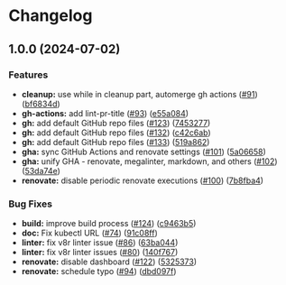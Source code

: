 # Changelog

## 1.0.0 (2024-07-02)


### Features

* **cleanup:** use while in cleanup part, automerge gh actions ([#91](https://github.com/ruzickap/k8s-eks-rancher/issues/91)) ([bf6834d](https://github.com/ruzickap/k8s-eks-rancher/commit/bf6834d48083227b9cb6b7bce1c7ee34a02f5850))
* **gh-actions:** add lint-pr-title ([#93](https://github.com/ruzickap/k8s-eks-rancher/issues/93)) ([e55a084](https://github.com/ruzickap/k8s-eks-rancher/commit/e55a084d8b79074d5a1c701c4c557d9648f43dac))
* **gh:** add default GitHub repo files ([#123](https://github.com/ruzickap/k8s-eks-rancher/issues/123)) ([7453277](https://github.com/ruzickap/k8s-eks-rancher/commit/74532777b502ef1ffbecfdebe08f13c6f1e654eb))
* **gh:** add default GitHub repo files ([#132](https://github.com/ruzickap/k8s-eks-rancher/issues/132)) ([c42c6ab](https://github.com/ruzickap/k8s-eks-rancher/commit/c42c6ab1bcc91945d39d50109892ac496c7c1d4f))
* **gh:** add default GitHub repo files ([#133](https://github.com/ruzickap/k8s-eks-rancher/issues/133)) ([519a862](https://github.com/ruzickap/k8s-eks-rancher/commit/519a8628b22926e58a10a26d59409aa2c1cecf65))
* **gha:** sync GitHub Actions and renovate settings ([#101](https://github.com/ruzickap/k8s-eks-rancher/issues/101)) ([5a06658](https://github.com/ruzickap/k8s-eks-rancher/commit/5a06658a9652025fe5af9968592396cd0495fb8e))
* **gha:** unify GHA - renovate, megalinter, markdown, and others ([#102](https://github.com/ruzickap/k8s-eks-rancher/issues/102)) ([53da74e](https://github.com/ruzickap/k8s-eks-rancher/commit/53da74e26364539dae555e4183c27ed35f9a7d67))
* **renovate:** disable periodic renovate executions ([#100](https://github.com/ruzickap/k8s-eks-rancher/issues/100)) ([7b8fba4](https://github.com/ruzickap/k8s-eks-rancher/commit/7b8fba4e14c8e182ae511301aebc2b07dfc53f1b))


### Bug Fixes

* **build:** improve build process ([#124](https://github.com/ruzickap/k8s-eks-rancher/issues/124)) ([c9463b5](https://github.com/ruzickap/k8s-eks-rancher/commit/c9463b5a3b44b29951321b31171965d82aacf5b6))
* **doc:** Fix kubectl URL ([#74](https://github.com/ruzickap/k8s-eks-rancher/issues/74)) ([91c08ff](https://github.com/ruzickap/k8s-eks-rancher/commit/91c08ff5014fe82e7ef57afa5c84a4c1903c4420))
* **linter:** fix v8r linter issue ([#86](https://github.com/ruzickap/k8s-eks-rancher/issues/86)) ([63ba044](https://github.com/ruzickap/k8s-eks-rancher/commit/63ba04400a6d00ae24694a52cfae0a46854c1e9f))
* **linter:** fix v8r linter issues ([#80](https://github.com/ruzickap/k8s-eks-rancher/issues/80)) ([140f767](https://github.com/ruzickap/k8s-eks-rancher/commit/140f767d07ba697c160f8685586154da157efc62))
* **renovate:** disable dashboard ([#122](https://github.com/ruzickap/k8s-eks-rancher/issues/122)) ([5325373](https://github.com/ruzickap/k8s-eks-rancher/commit/53253734076d6e2275fbd85556815291ce244c43))
* **renovate:** schedule typo ([#94](https://github.com/ruzickap/k8s-eks-rancher/issues/94)) ([dbd097f](https://github.com/ruzickap/k8s-eks-rancher/commit/dbd097f338a2955432e83b9c28d6b92eb8ab12e1))
